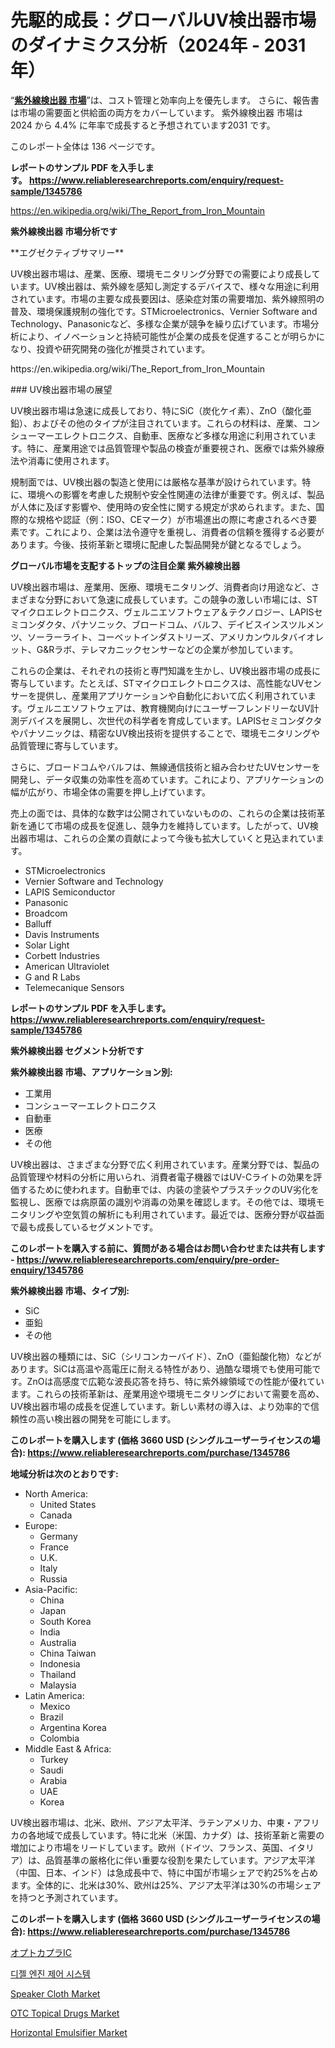 <p><h1>先駆的成長：グローバルUV検出器市場のダイナミクス分析（2024年 - 2031年）</h1></p><p>&ldquo;<strong><a href="https://www.reliableresearchreports.com/global-uv-detector-market-r1345786?utm_campaign=107&utm_medium=9&utm_source=Github&utm_content=ia&utm_term=27102024&utm_id=uv-detector">紫外線検出器 市場</a></strong>&rdquo;は、コスト管理と効率向上を優先します。 さらに、報告書は市場の需要面と供給面の両方をカバーしています。 紫外線検出器 市場は 2024 から 4.4% に年率で成長すると予想されています2031 です。</p>
<p>このレポート全体は 136 ページです。</p>
<p><strong>レポートのサンプル PDF を入手します。&nbsp;<a href="https://www.reliableresearchreports.com/enquiry/request-sample/1345786?utm_campaign=107&utm_medium=9&utm_source=Github&utm_content=ia&utm_term=27102024&utm_id=uv-detector">https://www.reliableresearchreports.com/enquiry/request-sample/1345786</a></strong></p>
<p><a href="https://en.wikipedia.org/wiki/The_Report_from_Iron_Mountain?utm_campaign=107&utm_medium=9&utm_source=Github&utm_content=ia&utm_term=27102024&utm_id=uv-detector">https://en.wikipedia.org/wiki/The_Report_from_Iron_Mountain</a></p>
<p><strong>紫外線検出器 市場分析です</strong></p>
<p><p>**エグゼクティブサマリー**  </p><p>UV検出器市場は、産業、医療、環境モニタリング分野での需要により成長しています。UV検出器は、紫外線を感知し測定するデバイスで、様々な用途に利用されています。市場の主要な成長要因は、感染症対策の需要増加、紫外線照明の普及、環境保護規制の強化です。STMicroelectronics、Vernier Software and Technology、Panasonicなど、多様な企業が競争を繰り広げています。市場分析により、イノベーションと持続可能性が企業の成長を促進することが明らかになり、投資や研究開発の強化が推奨されています。</p></p>
<p>https://en.wikipedia.org/wiki/The_Report_from_Iron_Mountain</p>
<p><p>### UV検出器市場の展望</p><p>UV検出器市場は急速に成長しており、特にSiC（炭化ケイ素）、ZnO（酸化亜鉛）、およびその他のタイプが注目されています。これらの材料は、産業、コンシューマーエレクトロニクス、自動車、医療など多様な用途に利用されています。特に、産業用途では品質管理や製品の検査が重要視され、医療では紫外線療法や消毒に使用されます。</p><p>規制面では、UV検出器の製造と使用には厳格な基準が設けられています。特に、環境への影響を考慮した規制や安全性関連の法律が重要です。例えば、製品が人体に及ぼす影響や、使用時の安全性に関する規定が求められます。また、国際的な規格や認証（例：ISO、CEマーク）が市場進出の際に考慮されるべき要素です。これにより、企業は法令遵守を重視し、消費者の信頼を獲得する必要があります。今後、技術革新と環境に配慮した製品開発が鍵となるでしょう。</p></p>
<p><strong>グローバル市場を支配するトップの注目企業 紫外線検出器</strong></p>
<p><p>UV検出器市場は、産業用、医療、環境モニタリング、消費者向け用途など、さまざまな分野において急速に成長しています。この競争の激しい市場には、STマイクロエレクトロニクス、ヴェルニエソフトウェア＆テクノロジー、LAPISセミコンダクタ、パナソニック、ブロードコム、バルフ、デイビスインスツルメンツ、ソーラーライト、コーベットインダストリーズ、アメリカンウルタバイオレット、G&Rラボ、テレマカニックセンサーなどの企業が参加しています。</p><p>これらの企業は、それぞれの技術と専門知識を生かし、UV検出器市場の成長に寄与しています。たとえば、STマイクロエレクトロニクスは、高性能なUVセンサーを提供し、産業用アプリケーションや自動化において広く利用されています。ヴェルニエソフトウェアは、教育機関向けにユーザーフレンドリーなUV計測デバイスを展開し、次世代の科学者を育成しています。LAPISセミコンダクタやパナソニックは、精密なUV検出技術を提供することで、環境モニタリングや品質管理に寄与しています。</p><p>さらに、ブロードコムやバルフは、無線通信技術と組み合わせたUVセンサーを開発し、データ収集の効率性を高めています。これにより、アプリケーションの幅が広がり、市場全体の需要を押し上げています。</p><p>売上の面では、具体的な数字は公開されていないものの、これらの企業は技術革新を通じて市場の成長を促進し、競争力を維持しています。したがって、UV検出器市場は、これらの企業の貢献によって今後も拡大していくと見込まれています。</p></p>
<p><ul><li>STMicroelectronics</li><li>Vernier Software and Technology</li><li>LAPIS Semiconductor</li><li>Panasonic</li><li>Broadcom</li><li>Balluff</li><li>Davis Instruments</li><li>Solar Light</li><li>Corbett Industries</li><li>American Ultraviolet</li><li>G and R Labs</li><li>Telemecanique Sensors</li></ul></p>
<p><strong>レポートのサンプル PDF を入手します。 <a href="https://www.reliableresearchreports.com/enquiry/request-sample/1345786?utm_campaign=107&utm_medium=9&utm_source=Github&utm_content=ia&utm_term=27102024&utm_id=uv-detector">https://www.reliableresearchreports.com/enquiry/request-sample/1345786</a></strong></p>
<p><strong>紫外線検出器 セグメント分析です</strong></p>
<p><strong>紫外線検出器 市場、アプリケーション別:</strong></p>
<p><ul><li>工業用</li><li>コンシューマーエレクトロニクス</li><li>自動車</li><li>医療</li><li>その他</li></ul></p>
<p><p>UV検出器は、さまざまな分野で広く利用されています。産業分野では、製品の品質管理や材料の分析に用いられ、消費者電子機器ではUV-Cライトの効果を評価するために使われます。自動車では、内装の塗装やプラスチックのUV劣化を監視し、医療では病原菌の識別や消毒の効果を確認します。その他では、環境モニタリングや空気質の解析にも利用されています。最近では、医療分野が収益面で最も成長しているセグメントです。</p></p>
<p><strong>このレポートを購入する前に、質問がある場合はお問い合わせまたは共有します - <a href="https://www.reliableresearchreports.com/enquiry/pre-order-enquiry/1345786?utm_campaign=107&utm_medium=9&utm_source=Github&utm_content=ia&utm_term=27102024&utm_id=uv-detector">https://www.reliableresearchreports.com/enquiry/pre-order-enquiry/1345786</a></strong></p>
<p><strong>紫外線検出器 市場、タイプ別:</strong></p>
<p><ul><li>SiC</li><li>亜鉛</li><li>その他</li></ul></p>
<p><p>UV検出器の種類には、SiC（シリコンカーバイド）、ZnO（亜鉛酸化物）などがあります。SiCは高温や高電圧に耐える特性があり、過酷な環境でも使用可能です。ZnOは高感度で広範な波長応答を持ち、特に紫外線領域での性能が優れています。これらの技術革新は、産業用途や環境モニタリングにおいて需要を高め、UV検出器市場の成長を促進しています。新しい素材の導入は、より効率的で信頼性の高い検出器の開発を可能にします。</p></p>
<p><strong>このレポートを購入します (価格 3660 USD (シングルユーザーライセンスの場合): <a href="https://www.reliableresearchreports.com/purchase/1345786?utm_campaign=107&utm_medium=9&utm_source=Github&utm_content=ia&utm_term=27102024&utm_id=uv-detector">https://www.reliableresearchreports.com/purchase/1345786</a></strong></p>
<p><strong>地域分析は次のとおりです:</strong></p>
<p><ul>
    <li>
        North America:
        <ul>
            <li>United States</li>
            <li>Canada</li>
        </ul>
    </li>
    <li>
        Europe:
        <ul>
            <li>Germany</li>
            <li>France</li>
            <li>U.K.</li>
            <li>Italy</li>
            <li>Russia</li>
        </ul>
    </li>
    <li>
        Asia-Pacific:
        <ul>
            <li>China</li>
            <li>Japan</li>
            <li>South Korea</li>
            <li>India</li>
            <li>Australia</li>
            <li>China Taiwan</li>
            <li>Indonesia</li>
            <li>Thailand</li>
            <li>Malaysia</li>
        </ul>
    </li>
    <li>
        Latin America:
        <ul>
            <li>Mexico</li>
            <li>Brazil</li>
            <li>Argentina Korea</li>
            <li>Colombia</li>
        </ul>
    </li>
    <li>
        Middle East & Africa:
        <ul>
            <li>Turkey</li>
            <li>Saudi</li>
            <li>Arabia</li>
            <li>UAE</li>
            <li>Korea</li>
        </ul>
    </li>
    </ul></p>
<p><p>UV検出器市場は、北米、欧州、アジア太平洋、ラテンアメリカ、中東・アフリカの各地域で成長しています。特に北米（米国、カナダ）は、技術革新と需要の増加により市場をリードしています。欧州（ドイツ、フランス、英国、イタリア）は、品質基準の厳格化に伴い重要な役割を果たしています。アジア太平洋（中国、日本、インド）は急成長中で、特に中国が市場シェアで約25%を占めます。全体的に、北米は30%、欧州は25%、アジア太平洋は30%の市場シェアを持つと予測されています。</p></p>
<p><strong>このレポートを購入します (価格 3660 USD (シングルユーザーライセンスの場合): <a href="https://www.reliableresearchreports.com/purchase/1345786?utm_campaign=107&utm_medium=9&utm_source=Github&utm_content=ia&utm_term=27102024&utm_id=uv-detector">https://www.reliableresearchreports.com/purchase/1345786</a></strong></p>
<p><p><a href="https://github.com/mohamedbakry57/Market-Research-Report-List-6/blob/main/515644120458.md?utm_campaign=107&utm_medium=9&utm_source=Github&utm_content=ia&utm_term=27102024&utm_id=uv-detector">オプトカプラIC</a></p><p><a href="https://github.com/laholand/Market-Research-Report-List-6/blob/main/835024620921.md?utm_campaign=107&utm_medium=9&utm_source=Github&utm_content=ia&utm_term=27102024&utm_id=uv-detector">디젤 엔진 제어 시스템</a></p><p><a href="https://medium.com/@bonksbanticha/speaker-cloth-market-innovations-and-trends-a-comprehensive-study-2024-2031-4ad06ef3935e?postPublishedType=repub&utm_campaign=107&utm_medium=9&utm_source=Github&utm_content=ia&utm_term=27102024&utm_id=uv-detector">Speaker Cloth Market</a></p><p><a href="https://www.linkedin.com/pulse/navigating-global-otc-topical-drugs-market-landscape-trends-cnqlf?utm_campaign=107&utm_medium=9&utm_source=Github&utm_content=ia&utm_term=27102024&utm_id=uv-detector">OTC Topical Drugs Market</a></p><p><a href="https://issuu.com/reportprime-2/docs/horizontal-emulsifier-market-size-2_0f47215bbef4b4?utm_campaign=107&utm_medium=9&utm_source=Github&utm_content=ia&utm_term=27102024&utm_id=uv-detector">Horizontal Emulsifier Market</a></p></p>